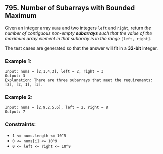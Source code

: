 ## 795. Number of Subarrays with Bounded Maximum

Given an integer array ```nums``` and two integers ```left``` and ```right```, return *the number of contiguous non-empty **subarrays** such that the value of the maximum array element in that subarray is in the range* ```[left, right]```.

The test cases are generated so that the answer will fit in a **32-bit** integer.

### Example 1:
```
Input: nums = [2,1,4,3], left = 2, right = 3
Output: 3
Explanation: There are three subarrays that meet the requirements: [2], [2, 1], [3].
```
### Example 2:
```
Input: nums = [2,9,2,5,6], left = 2, right = 8
Output: 7
```

### Constraints:

* ```1 <= nums.length <= 10^5```
* ```0 <= nums[i] <= 10^9```
* ```0 <= left <= right <= 10^9```